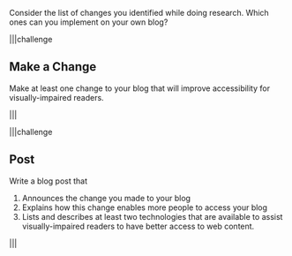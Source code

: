 Consider the list of changes you identified while doing research.  Which ones can you implement on your own blog?

|||challenge
## Make a Change
Make at least one change to your blog that will improve accessibility for visually-impaired readers.

|||

|||challenge
## Post
Write a blog post that

1.  Announces the change you made to your blog
1.  Explains how this change enables more people to access your blog
1.  Lists and describes at least two technologies that are available to assist visually-impaired readers to have better access to web content.

|||


